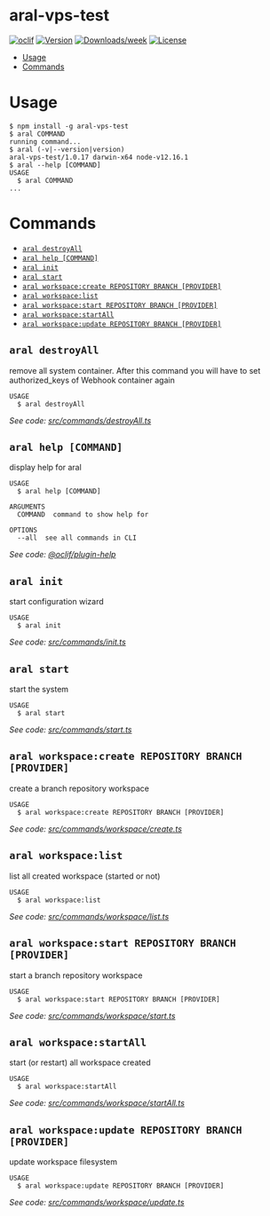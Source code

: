 aral-vps-test
=============



[![oclif](https://img.shields.io/badge/cli-oclif-brightgreen.svg)](https://oclif.io)
[![Version](https://img.shields.io/npm/v/aral-vps-test.svg)](https://npmjs.org/package/aral-vps-test)
[![Downloads/week](https://img.shields.io/npm/dw/aral-vps-test.svg)](https://npmjs.org/package/aral-vps-test)
[![License](https://img.shields.io/npm/l/aral-vps-test.svg)](https://github.com/11arn11/aral-vps-test/blob/master/package.json)

<!-- toc -->
* [Usage](#usage)
* [Commands](#commands)
<!-- tocstop -->
# Usage
<!-- usage -->
```sh-session
$ npm install -g aral-vps-test
$ aral COMMAND
running command...
$ aral (-v|--version|version)
aral-vps-test/1.0.17 darwin-x64 node-v12.16.1
$ aral --help [COMMAND]
USAGE
  $ aral COMMAND
...
```
<!-- usagestop -->
# Commands
<!-- commands -->
* [`aral destroyAll`](#aral-destroyall)
* [`aral help [COMMAND]`](#aral-help-command)
* [`aral init`](#aral-init)
* [`aral start`](#aral-start)
* [`aral workspace:create REPOSITORY BRANCH [PROVIDER]`](#aral-workspacecreate-repository-branch-provider)
* [`aral workspace:list`](#aral-workspacelist)
* [`aral workspace:start REPOSITORY BRANCH [PROVIDER]`](#aral-workspacestart-repository-branch-provider)
* [`aral workspace:startAll`](#aral-workspacestartall)
* [`aral workspace:update REPOSITORY BRANCH [PROVIDER]`](#aral-workspaceupdate-repository-branch-provider)

## `aral destroyAll`

remove all system container. After this command you will have to set authorized_keys of Webhook container again

```
USAGE
  $ aral destroyAll
```

_See code: [src/commands/destroyAll.ts](https://github.com/11arn11/aral-vps-test/blob/v1.0.17/src/commands/destroyAll.ts)_

## `aral help [COMMAND]`

display help for aral

```
USAGE
  $ aral help [COMMAND]

ARGUMENTS
  COMMAND  command to show help for

OPTIONS
  --all  see all commands in CLI
```

_See code: [@oclif/plugin-help](https://github.com/oclif/plugin-help/blob/v2.1.6/src/commands/help.ts)_

## `aral init`

start configuration wizard

```
USAGE
  $ aral init
```

_See code: [src/commands/init.ts](https://github.com/11arn11/aral-vps-test/blob/v1.0.17/src/commands/init.ts)_

## `aral start`

start the system

```
USAGE
  $ aral start
```

_See code: [src/commands/start.ts](https://github.com/11arn11/aral-vps-test/blob/v1.0.17/src/commands/start.ts)_

## `aral workspace:create REPOSITORY BRANCH [PROVIDER]`

create a branch repository workspace

```
USAGE
  $ aral workspace:create REPOSITORY BRANCH [PROVIDER]
```

_See code: [src/commands/workspace/create.ts](https://github.com/11arn11/aral-vps-test/blob/v1.0.17/src/commands/workspace/create.ts)_

## `aral workspace:list`

list all created workspace (started or not)

```
USAGE
  $ aral workspace:list
```

_See code: [src/commands/workspace/list.ts](https://github.com/11arn11/aral-vps-test/blob/v1.0.17/src/commands/workspace/list.ts)_

## `aral workspace:start REPOSITORY BRANCH [PROVIDER]`

start a branch repository workspace

```
USAGE
  $ aral workspace:start REPOSITORY BRANCH [PROVIDER]
```

_See code: [src/commands/workspace/start.ts](https://github.com/11arn11/aral-vps-test/blob/v1.0.17/src/commands/workspace/start.ts)_

## `aral workspace:startAll`

start (or restart) all workspace created

```
USAGE
  $ aral workspace:startAll
```

_See code: [src/commands/workspace/startAll.ts](https://github.com/11arn11/aral-vps-test/blob/v1.0.17/src/commands/workspace/startAll.ts)_

## `aral workspace:update REPOSITORY BRANCH [PROVIDER]`

update workspace filesystem

```
USAGE
  $ aral workspace:update REPOSITORY BRANCH [PROVIDER]
```

_See code: [src/commands/workspace/update.ts](https://github.com/11arn11/aral-vps-test/blob/v1.0.17/src/commands/workspace/update.ts)_
<!-- commandsstop -->
